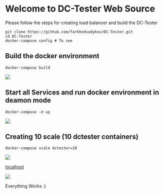 # Welcome to DC-Tester Web Source
Please follow the steps for creating load balancer and build the DC-Tester
```
git clone https://github.com/farkhodsadykov/DC-Tester.git
cd DC-Tester
docker-compose config # To see
```

## Build  the docker environment
```
docker-compose build
```

![](https://github.com/farkhodsadykov/DC-Tester/blob/master/pictures/Screen%20Shot%202018-10-01%20at%208.19.17%20PM.png)

## Start all Services and run docker environment in deamon mode
```
docker-compose -d up
```
![](https://github.com/farkhodsadykov/DC-Tester/blob/master/pictures/Screen%20Shot%202018-10-01%20at%208.21.11%20PM.png)

## Creating 10 scale (10 dctester containers)
```
docker-compose scale dctester=10
```
![](https://github.com/farkhodsadykov/DC-Tester/blob/master/pictures/Screen%20Shot%202018-10-01%20at%208.29.46%20PM.png)

[localhost](http://localhost/)

![](https://github.com/farkhodsadykov/DC-Tester/blob/master/pictures/Screen%20Shot%202018-10-01%20at%208.32.50%20PM.png)

Everything Works :)
